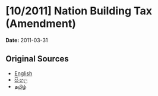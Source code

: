 # [10/2011] Nation Building Tax (Amendment)

**Date:** 2011-03-31

## Original Sources

- [English](https://documents.gov.lk/view/acts/2011/3/10-2011_E.pdf)
- [සිංහල](https://documents.gov.lk/view/acts/2011/3/10-2011_S.pdf)
- [தமிழ்](https://documents.gov.lk/view/acts/2011/3/10-2011_T.pdf)
